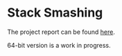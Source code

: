 Stack Smashing
==============

The project report can be found [here][1].

64-bit version is a work in progress.

[1]:http://torcellite.com/projects/stack-smashing.html
